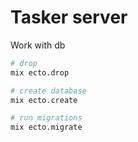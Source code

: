 # Tasker server

Work with db

```bash
# drop
mix ecto.drop

# create database
mix ecto.create

# run migrations
mix ecto.migrate
```
